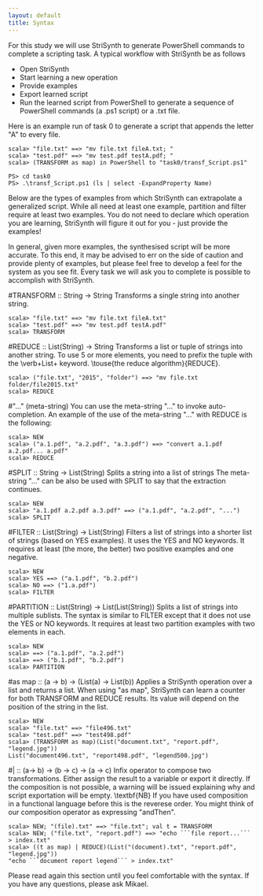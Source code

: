 ```yaml
---
layout: default
title: Syntax
---
```



For this study we will use StriSynth to generate PowerShell commands to complete a scripting task.
A typical workflow with StriSynth be as follows
- Open StriSynth 
- Start learning a new operation 
- Provide examples 
- Export learned script
- Run the learned script from PowerShell to generate a sequence of PowerShell commands (a .ps1 script) or a .txt file.


Here is an example run of task 0 to generate a script that appends the letter "A" to every file.

```scala> NEW 
scala> "file.txt" ==> "mv file.txt fileA.txt; "
scala> "test.pdf" ==> "mv test.pdf testA.pdf; "
scala> (TRANSFORM as map) in PowerShell to "task0/transf_Script.ps1"

PS> cd task0
PS> .\transf_Script.ps1 (ls | select -ExpandProperty Name)
```

Below are the types of examples from which StriSynth can extrapolate a generalized script. 
While all need at least one example, partition and filter require at least two examples.
You do not need to declare which operation you are learning, StriSynth will figure it out for you - just provide the examples!

In general, given more examples, the synthesised script will be more accurate.
To this end, it may be advised to err on the side of caution and provide plenty of examples, but please feel free to develop a feel for the system as you see fit. 
Every task we will ask you to complete is possible to accomplish with StriSynth. 

#TRANSFORM :: String -> String
Transforms a single string into another string.

```scala> NEW 
scala> "file.txt" ==> "mv file.txt fileA.txt"
scala> "test.pdf" ==> "mv test.pdf testA.pdf"
scala> TRANSFORM
```

#REDUCE :: List(String) -> String 
Transforms a list or tuple of strings into another string.  To use 5 or more elements, you need to prefix the tuple with the \verb+List+ keyword.  \touse{the reduce algorithm}{REDUCE}.

```scala> NEW 
scala> ("file.txt", "2015", "folder") ==> "mv file.txt folder/file2015.txt"
scala> REDUCE
```

#"..." (meta-string)
You can use the meta-string "..." to invoke auto-completion. An example of the use of the meta-string "..." with REDUCE is the following:

```
scala> NEW 
scala> ("a.1.pdf", "a.2.pdf", "a.3.pdf") ==> "convert a.1.pdf a.2.pdf... a.pdf"
scala> REDUCE
```

#SPLIT :: String -> List(String)
Splits a string into a list of strings  The meta-string "..." can be also be used with SPLIT to say that the extraction continues. 

```
scala> NEW 
scala> "a.1.pdf a.2.pdf a.3.pdf" ==> ("a.1.pdf", "a.2.pdf", "...")
scala> SPLIT
```

#FILTER :: List(String) -> List(String)
Filters a list of strings into a shorter list of strings (based on YES examples). It uses the YES and NO keywords. It requires at least (the more, the better) two positive examples and one negative.

```
scala> NEW 
scala> YES ==> ("a.1.pdf", "b.2.pdf")
scala> NO ==> ("1.a.pdf")
scala> FILTER
```

#PARTITION :: List(String) -> List(List(String))
Splits a list of strings into multiple sublists. The syntax is similar to FILTER except that it does not use the YES or NO keywords. It requires at least two partition examples with two elements in each.

```
scala> NEW 
scala> ==> ("a.1.pdf", "a.2.pdf")
scala> ==> ("b.1.pdf", "b.2.pdf")
scala> PARTITION
```

#as map :: (a -> b) -> (List(a) -> List(b))
Applies a StriSynth operation over a list and returns a list. When using "as map", StriSynth can learn a counter for both TRANSFORM and REDUCE results. Its value will depend on the position of the string in the list.

```
scala> NEW 
scala> "file.txt" ==> "file496.txt"
scala> "test.pdf" ==> "test498.pdf"
scala> (TRANSFORM as map)(List("document.txt", "report.pdf", "legend.jpg"))
List("document496.txt", "report498.pdf", "legend500.jpg")
```

#| :: (a-> b) -> (b -> c) -> (a -> c)
Infix operator to compose two transformations. Either assign the result to a variable or export it directly. If the composition is not possible, a warning will be issued explaining why and script exportation will be empty. \textbf{NB} If you have used composition in a functional language before this is the reverese order. You might think of our composition operator as expressing "andThen".

```
scala> NEW; "(file).txt" ==> "file.txt"; val t = TRANSFORM
scala> NEW; ("file.txt", "report.pdf") ==> "echo ```file report...``` > index.txt"
scala> ((t as map) | REDUCE)(List("(document).txt", "report.pdf", "legend.jpg"))
"echo ```document report legend``` > index.txt"
```

 Please read again this section until you feel comfortable with the syntax. If you have any questions, please ask Mikael.
